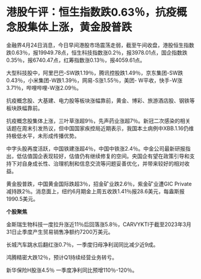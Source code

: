# 港股午评：恒生指数跌0.63％，抗疫概念股集体上涨，黄金股普跌

金融界4月24日消息，今日早间港股市场震荡走弱，截至午间收盘，港股恒生指数跌0.63％，报19949.78点，恒生科技指数涨0.2％，报3978.01点，国企指数跌0.35％，报6740.47点，红筹指数涨0.13％，报4059.61点。

大型科技股中，阿里巴巴-SW跌1.19％，腾讯控股跌1.49％，京东集团-SW跌0.43％，小米集团-W跌1.39％，网易-S涨1.55％，美团-
W平收，快手-W涨3.71％，哔哩哔哩-W涨2.09％。

抗疫概念股、大基建、电力股等板块涨幅靠前，黄金、博彩、旅游酒店股、钢铁等板块跌幅靠前。

抗疫概念股集体上涨，三叶草涨超9％，先声药业涨超7％。新冠二次感染的相关话题在周末引发热议，但中国国家疾控局近期表示，我国本土病例中XBB.1.16仍维持极低水平，未形成传播优势。

中字头股再度活跃，中国铁建涨超4％，中国中铁涨2.4％。中金公司最新研报指出，低估值国企表现较好，估值仍有继续修复的空间。央国企有望在政策引导和支持下对自身成长性、治理机制和信息交流等问题妥善优化，并带来较好的相对收益。

黄金股普跌，中国黄金国际跌超3％，招金矿业跌2.6％，紫金矿业遭GIC
Private减持跌2％。消息面上，纽约6月期金上周五收跌1.41％报28.6美元，每盎斯报1990.5美元。

**个股聚焦**

金斯瑞生物科技一度拉升涨近11％后回落涨5.8％，CARVYKTI于截至2023年3月31日止季度产生贸易销售净额约7200万美元。

长城汽车跳水后翻红涨0.7％，一季度归母净利润同比减少近9成。

鸿腾精密大跌12％，预计Q1持续经营业务转亏。

新华保险H股涨4.5％ 一季度净利同比预增110％-120％。

